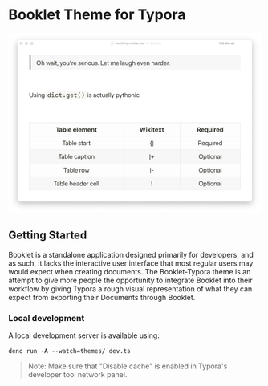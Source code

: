 # Booklet Theme for Typora

![header](assets/images/enhanced-showcase.png)

## Getting Started

Booklet is a standalone application designed primarily for developers, and as such, it lacks the interactive user interface that most regular users may would expect when creating documents. The Booklet-Typora theme is an attempt to give more people the opportunity to integrate Booklet into their workflow by giving Typora a rough visual representation of what they can expect from exporting their Documents through Booklet.

### Local development

A local development server is available using:

```
deno run -A --watch=themes/ dev.ts
```

> Note: Make sure that "Disable cache" is enabled in Typora's developer tool network panel.
